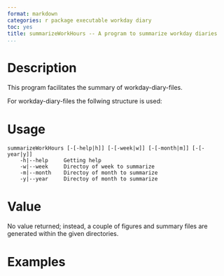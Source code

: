 ```yaml
--- 
format: markdown 
categories: r package executable workday diary
toc: yes
title: summarizeWorkHours -- A program to summarize workday diaries
...
```


Description
===========
This program facilitates the summary of workday-diary-files. 

For workday-diary-files the follwing structure is used:

Usage
=====

    summarizeWorkHours [-[-help|h]] [-[-week|w]] [-[-month|m]] [-[-year|y]]
        -h|--help     Getting help
        -w|--week     Directoy of week to summarize
        -m|--month    Directoy of month to summarize
        -y|--year     Directoy of month to summarize

Value
=====
No value returned; instead, a couple of figures and summary files are generated
within the given directories.

Examples
========

